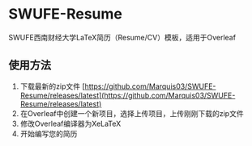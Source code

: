 # SWUFE-Resume

SWUFE西南财经大学LaTeX简历（Resume/CV）模板，适用于Overleaf

## 使用方法

1. 下载最新的zip文件 [https://github.com/Marquis03/SWUFE-Resume/releases/latest](https://github.com/Marquis03/SWUFE-Resume/releases/latest)
2. 在Overleaf中创建一个新项目，选择上传项目，上传刚刚下载的zip文件
3. 修改Overleaf编译器为XeLaTeX
4. 开始编写您的简历
